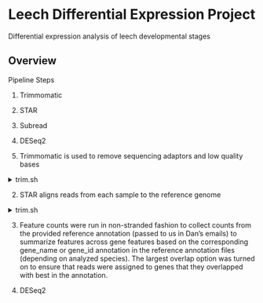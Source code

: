 # Leech Differential Expression Project
Differential expression analysis of leech developmental stages

## Overview

Pipeline Steps
1. Trimmomatic
2. STAR
3. Subread
4. DESeq2

1. Trimmomatic is used to remove sequencing adaptors and low quality bases

<details><summary>trim.sh</summary>
<p>
  
  ```
                                                                                                                               
#!/bin/bash

#SBATCH --partition=p_ccib_1                    # which partition to run the job, options are in the Amarel guide
#SBATCH --exclude=gpuc001,gpuc002               # exclude CCIB GPUs
#SBATCH --job-name=fastqc                       # job name for listing in queue
#SBATCH --output=slurm-%j-%x.out
#SBATCH --mem=50G                               # memory to allocate in Mb
#SBATCH -n 20                                   # number of cores to use
#SBATCH -N 1                                    # number of nodes the cores should be on, 1 means all cores on same node
#SBATCH --time=04:00:00                         # maximum run time days-hours:minutes:seconds
#SBATCH --requeue                               # restart and paused or superseeded jobs
#SBATCH --mail-user=YOUREMAIL@rutgers.edu       # email address to send status updates
#SBATCH --mail-type=BEGIN,END,FAIL,REQUEUE      # email for the following reasons

echo "load any Amarel modules that script requires"
module purge                                    # clears out any pre-existing modules
module load java                                # load any modules needed
module load FastQC

sample=$1 
  
  
echo "Bash commands for the analysis you are going to run" 
  
echo "#.......fastqc initial quality analysis on $sample.....#"
fastqc -t 20 \
${sample}_R1_001.fastq.gz \
${sample}_R2_001.fastq.gz \
-o /projects/ccib/shain/fastqc/out #output directory

echo ""
echo "#......trimmomatic.......#"
java -jar /projects/f_geneva_1/programs/trimmomatic/trimmomatic-0.39.jar PE \
-threads 20 -phred33 -trimlog ${sample}_trim.log \
${sample}_R1.fastq.gz ${sample}_R2.fastq.gz \
${sample}_filtered.R1.fq ${sample}_filtered.unpaired.R1.fq \
${sample}_filtered.R2.fq ${sample}_filtered.unpaired.R2.fq \
ILLUMINACLIP:/projects/f_geneva_1/programs/trimmomatic/adapters/TruSeq3-PE-2.fa\:2:30:10:1:true \
LEADING:3 TRAILING:3 SLIDINGWINDOW:4:15 MINLEN:30

echo ""
echo "#.......fastqc trimmomatic quality analysis on $sample......#"
fastqc -t 20 \
${sample}_filtered.R1.fq \
${sample}_filtered.R2.fq \
-o /projects/ccib/shain/fastqc/out
  
echo "done"

```
</p>
</details>


2. STAR aligns reads from each sample to the reference genome

<details><summary>trim.sh</summary>
<p>
  
  ```
                                                                                                                               
#!/bin/bash

#SBATCH --partition=p_ccib_1                    # which partition to run the job, options are in the Amarel guide
#SBATCH --exclude=gpuc001,gpuc002               # exclude CCIB GPUs
#SBATCH --job-name=STAR                      # job name for listing in queue
#SBATCH --output=slurm-%j-%x.out
#SBATCH --mem=50G                               # memory to allocate in Mb
#SBATCH -n 20                                   # number of cores to use
#SBATCH -N 1                                    # number of nodes the cores should be on, 1 means all cores on same node
#SBATCH --time=04:00:00                         # maximum run time days-hours:minutes:seconds
#SBATCH --requeue                               # restart and paused or superseeded jobs
#SBATCH --mail-user=YOUREMAIL@rutgers.edu       # email address to send status updates
#SBATCH --mail-type=BEGIN,END,FAIL,REQUEUE      # email for the following reasons

echo "load any Amarel modules that script requires"
module purge                                    # clears out any pre-existing modules

wget https://ftp.ncbi.nlm.nih.gov/genomes/all/GCF/000/326/865/GCF_000326865.1_Helobdella_robusta_v1.0/GCF_000326865.1_Helobdella_robusta_v1.0_genomic.gtf.gz
gunzip GCF_000326865.1_Helobdella_robusta_v1.0_genomic.gtf.gz
mv GCF_000326865.1_Helobdella_robusta_v1.0_genomic.gtf H_robusta_v1.gtf
wget https://ftp.ncbi.nlm.nih.gov/genomes/all/GCF/000/326/865/GCF_000326865.1_Helobdella_robusta_v1.0/GCF_000326865.1_Helobdella_robusta_v1.0_genomic.fna.gz
gunzip GCF_000326865.1_Helobdella_robusta_v1.0_genomic.fna.gz
mv GCF_000326865.1_Helobdella_robusta_v1.0_genomic.fna H_robusta_v1.fa


STAR --runThreadN 20 \
--runMode genomeGenerate \
--genomeDir /projects/ccib/shain/H_robusta \
--genomeFastaFiles H_robusta_v1.fa \
--sjdbGTFfile H_robusta_v1.gtf \
--sjdbOverhang 149
```

```
STAR --genomeDir /projects/ccib/shain/H_robusta \
--runThreadN 20 \
--readFilesIn ${sample}_R1.fastq.gz ${sample}_R2.fastq.gz \
--outFileNamePrefix  ${sample} \
--outSAMtype BAM SortedByCoordinate \
--outSAMunmapped Within \
--outSAMattributes Standard 

samtools sort -@ 20 -o ${sample}_sorted.bam ${sample}.bam

samtools index ${sample}_sorted.bam

```
</p>
</details>

3. Feature counts were run in non-stranded fashion to collect counts from the provided reference annotation (passed to us in Dan’s emails) to summarize features across gene features based on the corresponding gene_name or gene_id annotation in the reference annotation files (depending on analyzed species). The largest overlap option was turned on to ensure that reads were assigned to genes that they overlapped with best in the annotation.


4. DESeq2
